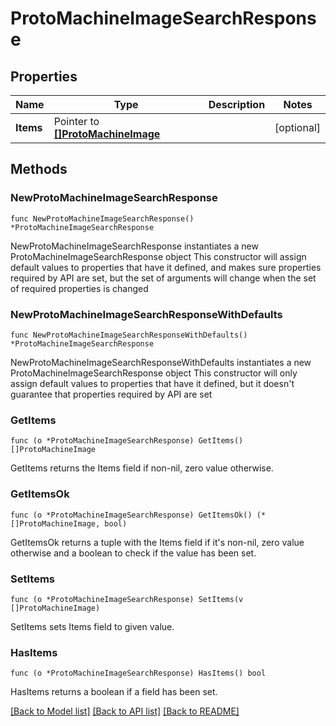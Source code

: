 # ProtoMachineImageSearchResponse

## Properties

Name | Type | Description | Notes
------------ | ------------- | ------------- | -------------
**Items** | Pointer to [**[]ProtoMachineImage**](ProtoMachineImage.md) |  | [optional] 

## Methods

### NewProtoMachineImageSearchResponse

`func NewProtoMachineImageSearchResponse() *ProtoMachineImageSearchResponse`

NewProtoMachineImageSearchResponse instantiates a new ProtoMachineImageSearchResponse object
This constructor will assign default values to properties that have it defined,
and makes sure properties required by API are set, but the set of arguments
will change when the set of required properties is changed

### NewProtoMachineImageSearchResponseWithDefaults

`func NewProtoMachineImageSearchResponseWithDefaults() *ProtoMachineImageSearchResponse`

NewProtoMachineImageSearchResponseWithDefaults instantiates a new ProtoMachineImageSearchResponse object
This constructor will only assign default values to properties that have it defined,
but it doesn't guarantee that properties required by API are set

### GetItems

`func (o *ProtoMachineImageSearchResponse) GetItems() []ProtoMachineImage`

GetItems returns the Items field if non-nil, zero value otherwise.

### GetItemsOk

`func (o *ProtoMachineImageSearchResponse) GetItemsOk() (*[]ProtoMachineImage, bool)`

GetItemsOk returns a tuple with the Items field if it's non-nil, zero value otherwise
and a boolean to check if the value has been set.

### SetItems

`func (o *ProtoMachineImageSearchResponse) SetItems(v []ProtoMachineImage)`

SetItems sets Items field to given value.

### HasItems

`func (o *ProtoMachineImageSearchResponse) HasItems() bool`

HasItems returns a boolean if a field has been set.


[[Back to Model list]](../README.md#documentation-for-models) [[Back to API list]](../README.md#documentation-for-api-endpoints) [[Back to README]](../README.md)


